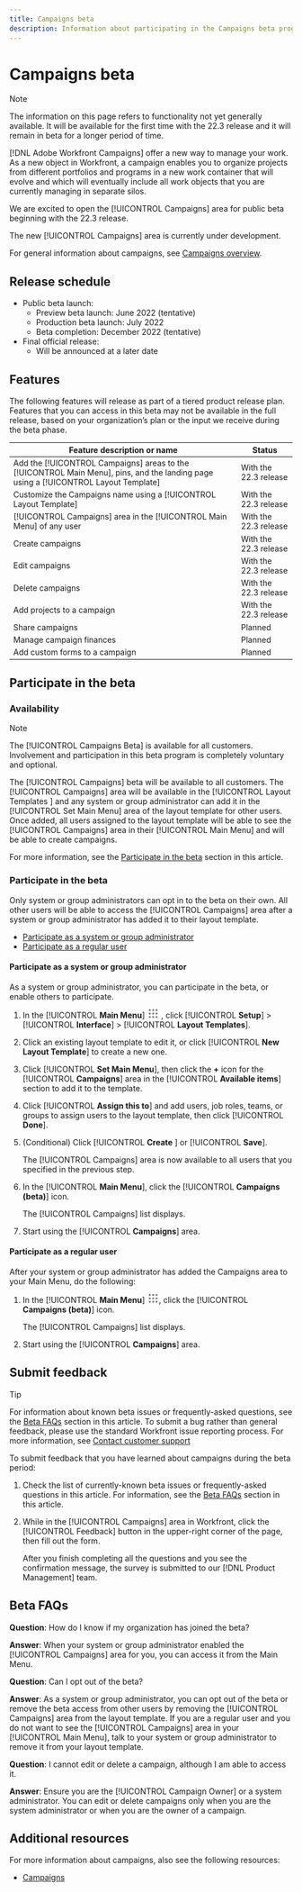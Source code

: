 ```yaml
---
title: Campaigns beta
description: Information about participating in the Campaigns beta program.
---
```

<!-- Yay, no errors, warnings, or alerts! -->


# Campaigns beta

>[!NOTE]
>
>The information on this page refers to functionality not yet generally available. It will be available for the first time with the 22.3 release and it will remain in beta for a longer period of time.


[!DNL Adobe Workfront Campaigns] offer a new way to manage your work. As a new object in Workfront, a campaign enables you to organize projects from different portfolios and programs in a new work container that will evolve and which will eventually include all work objects that you are currently managing in separate silos.

We are excited to open the [!UICONTROL Campaigns] area for public beta beginning with the 22.3 release.

The new [!UICONTROL Campaigns] area is currently under development.

For general information about campaigns, see [Campaigns overview](../../manage-work/campaigns/campaigns-overview.md).

## Release schedule

* Public beta launch:
  * Preview beta launch: June 2022 (tentative)
  * Production beta launch: July 2022
  * Beta completion: December 2022 (tentative)
* Final official release:
  * Will be announced at a later date

## Features

The following features will release as part of a tiered product release plan. Features that you can access in this beta may not be available in the full release, based on your organization’s plan or the input we receive during the beta phase.

| Feature description or name                                                                               | Status                |
|-----------------------------------------------------------------------------------------------------------|-----------------------|
| Add the [!UICONTROL Campaigns] areas to the [!UICONTROL Main Menu], pins, and the landing page using a [!UICONTROL Layout Template] | With the 22.3 release |
| Customize the Campaigns name using a [!UICONTROL Layout Template]                                                      | With the 22.3 release |
| [!UICONTROL Campaigns] area in the [!UICONTROL Main Menu] of any user                                                               | With the 22.3 release |
| Create campaigns                                                                                          | With the 22.3 release |
| Edit campaigns                                                                                            | With the 22.3 release |
| Delete campaigns                                                                                          | With the 22.3 release |
| Add projects to a campaign                                                                                | With the 22.3 release |
| Share campaigns                                                                                           | Planned               |
| Manage campaign finances                                                                                  | Planned               |
| Add custom forms to a campaign                                                                            | Planned               |


## Participate in the beta


### Availability

>[!NOTE]
>
>The [!UICONTROL Campaigns Beta] is available for all customers. Involvement and participation in this beta program is completely voluntary and optional.

The [!UICONTROL Campaigns] beta will be available to all customers. The [!UICONTROL Campaigns] area will be available in the [!UICONTROL Layout Templates ] and any system or group administrator can add it in the [!UICONTROL Set Main Menu] area of the layout template for other users. Once added, all users assigned to the layout template will be able to see the [!UICONTROL Campaigns] area in their [!UICONTROL Main Menu] and will be able to create campaigns.

For more information, see the [Participate in the beta](#participate-in-beta) section in this article.

### Participate in the beta

Only system or group administrators can opt in to the beta on their own. All other users will be able to access the [!UICONTROL Campaigns] area after a system or group administrator has added it to their layout template.

* [Participate as a system or group administrator](#participate-as-a-system-or-group-administrator) 
* [Participate as a regular user](#participate-as-a-regular-user)

#### **Participate as a system or group administrator**

As a system or group administrator, you can participate in the beta, or enable others to participate.

1. In the [!UICONTROL **Main Menu**] ![](assets/main-menu-icon.png) , click [!UICONTROL **Setup**] > [!UICONTROL **Interface**] > [!UICONTROL **Layout Templates**].
1. Click an existing layout template to edit it, or click [!UICONTROL **New Layout Template**] to create a new one.
1. Click [!UICONTROL **Set Main Menu**], then click the **+** icon for the [!UICONTROL **Campaigns**] area  in the [!UICONTROL **Available items**] section to add it to the template.
1. Click [!UICONTROL **Assign this to**] and add users, job roles, teams, or groups to assign users to the layout template, then click [!UICONTROL **Done**].
1. (Conditional) Click [!UICONTROL **Create** ] or [!UICONTROL **Save**].

    The [!UICONTROL Campaigns] area is now available to all users that you specified in the previous step.
1. In the [!UICONTROL **Main Menu**], click the [!UICONTROL **Campaigns (beta)**] icon. 

    The [!UICONTROL Campaigns] list displays.
1. Start using the [!UICONTROL **Campaigns**] area.

#### **Participate as a regular user**

After your system or group administrator has added the Campaigns area to your Main Menu, do the following:

1. In the [!UICONTROL **Main Menu**] ![](assets/main-menu-icon.png), click the [!UICONTROL **Campaigns (beta)**] icon.

    The [!UICONTROL Campaigns] list displays.
1. Start using the [!UICONTROL **Campaigns**] area.


## Submit feedback

>[!TIP]
>
>For information about known beta issues or frequently-asked questions, see the [Beta FAQs](#beta-faqs) section in this article.
To submit a bug rather than general feedback, please use the standard Workfront issue reporting process. For more information, see [Contact customer support](../../workfront-basics/tips-tricks-and-troubleshooting/contact-customer-support.md)

To submit feedback that you have learned about campaigns during the beta period:

1. Check the list of currently-known beta issues or frequently-asked questions in this article. For information, see the [Beta FAQs](#beta-faqs) section in this article.
1. While in the [!UICONTROL Campaigns] area in Workfront, click the [!UICONTROL Feedback] button in the upper-right corner of the page, then fill out the form. 

    After you finish completing all the questions and you see the confirmation message, the survey is submitted to our [!DNL Product Management] team.


## Beta FAQs

**Question**: How do I know if my organization has joined the beta?

**Answer**: When your system or group administrator enabled the [!UICONTROL Campaigns] area for you, you can access it from the Main Menu.


 **Question**: Can I opt out of the beta?

**Answer**: As a system or group administrator, you can opt out of the beta or remove the beta access from other users by removing the [!UICONTROL Campaigns] area from the layout template. If you are a regular user and you do not want to see the [!UICONTROL Campaigns] area in your [!UICONTROL Main Menu], talk to your system or group administrator to remove it from your layout template.


**Question**: I cannot edit or delete a campaign, although I am able to access it.

**Answer**: Ensure you are the [!UICONTROL Campaign Owner] or a system administrator. You can edit or delete campaigns only when you are the system administrator or when you are the owner of a campaign.

## Additional resources

For more information about campaigns, also see the following resources:

* [Campaigns](../../manage-work/campaigns/campaigns-section-toc.md)

